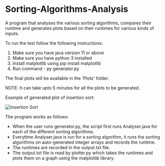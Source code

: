 # Sorting-Algorithms-Analysis

A program that analyses the various sorting algorithms, compares their runtime and generates plots based on their runtimes for various kinds of inputs.

To run the test follow the following instructions:

1. Make sure you have java version 11 or above
2. Make sure you have python 3 installed
3. Install matplotlib using pip install matplotlib
4. Run command - py generator.py

The final plots will be available in the 'Plots' folder.

NOTE: It can take upto 5 minutes for all the plots to be generated.

Example of generated plot of insertion sort: 

![Insertion Sort](https://1.bp.blogspot.com/-TgWJF4uu8w0/YPPtW99A2mI/AAAAAAAAADE/i72uklkJBiQJbGc2hAK-dhi3G6iypgRUwCLcBGAsYHQ/s16000/Insertion.png)

The program works as follows:
- When the user runs generator.py, the script first runs Analyser.java for each of the different sorting algorithms.
- Everytime Analyser.java is run for a sorting algorithm, it runs the sorting algorithms on auto-generated integer arrays and records the runtime.
- The runtimes are recorded in the output.txt file.
- The output.txt file is read by plotter.py which takes the runtimes and plots them on a graph using the matplotlib library.
